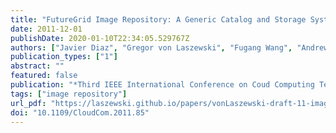 ```yaml
---
title: "FutureGrid Image Repository: A Generic Catalog and Storage System for Heterogeneous Virtual Machine Images"
date: 2011-12-01
publishDate: 2020-01-10T22:34:05.529767Z
authors: ["Javier Diaz", "Gregor von Laszewski", "Fugang Wang", "Andrew J Younge", "Geoffrey C. Fox"]
publication_types: ["1"]
abstract: ""
featured: false
publication: "*Third IEEE International Conference on Coud Computing Technology and Science (CloudCom2011)*"
tags: ["image repository"]
url_pdf: "https://laszewski.github.io/papers/vonLaszewski-draft-11-imagerepo.pdf"
doi: "10.1109/CloudCom.2011.85"
---
```


